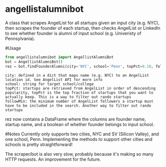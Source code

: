 angellistalumnibot
==================

A class that scrapes AngelList for all startups given an input city (e.g. NYC), then scrapes the founder of each startup, then checks AngelList or LinkedIn to see whether founder is alumni of input school (e.g. Univeristy of Pennsylvania). 

#Usage
```python
from angellistalumnibot import AngellistAlumniBot
bot = AngellistAlumniBot()
rez = bot.findFounderAlumni(city='NYC', school='Penn', topPct=0.10, followMin = 20)
```

```
city: defined in a dict that maps name (e.g. NYC) to an AngelList location id. See AngelList API for more info
school: string for target school/college
topPct: startups are retrieved from AngelList in order of descending popularity, topPct is the top fraction of startups that you want to actually keep. This is a way to filter out rando startups
followMin: the minimum number of AngelList followers a startup must have to be included in the search. Another way to filter out rando startups

```

rez now contains a DataFrame where the columns are founder name, startup name, and a boolean of whether founder belongs to input school.

#Notes
Currently only supports two cities, NYC and SV (Silicon Valley), and one school, Penn. Implementing the methods to support other cities and schools is pretty straightforward!

The scraper/bot is also very slow, probably because it's making so many HTTP requests. An improvement for the future.